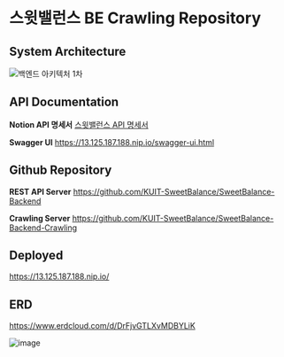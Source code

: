 # 스윗밸런스 BE Crawling Repository

## System Architecture

![백엔드 아키텍처 1차](https://github.com/user-attachments/assets/ec88417b-66d3-4743-a2ec-a9bef00f25c2)

## API Documentation

**Notion API 명세서** 
[스윗밸런스 API 명세서](https://www.notion.so/API-b0c426a8de234f9387d859c5d6a95e17?pvs=21) 

**Swagger UI** 
https://13.125.187.188.nip.io/swagger-ui.html

## Github Repository

**REST API Server**
https://github.com/KUIT-SweetBalance/SweetBalance-Backend

**Crawling Server**
https://github.com/KUIT-SweetBalance/SweetBalance-Backend-Crawling

## Deployed

https://13.125.187.188.nip.io/

## ERD

https://www.erdcloud.com/d/DrFjvGTLXvMDBYLiK

![image](https://github.com/user-attachments/assets/3c4ecb68-365e-4aec-ae0e-cd527cd8c506)
